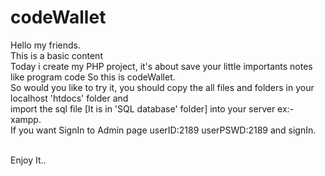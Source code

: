 # codeWallet

Hello my friends.<br>
This is a basic content <br>
Today i create my PHP project, it's about save your little importants notes like program code So this is codeWallet.<br>
So would you like to try it, you should copy the all files and folders in your localhost 'htdocs' folder and <br>import the sql file [It is in 'SQL database' folder] into your server ex:- xampp. <br>
If  you want SignIn to Admin page userID:2189 userPSWD:2189 and signIn.  <br><br>

Enjoy It..
